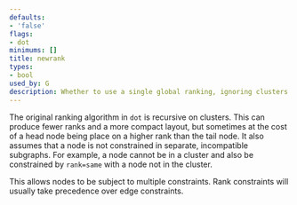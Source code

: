 ```yaml
---
defaults:
- 'false'
flags:
- dot
minimums: []
title: newrank
types:
- bool
used_by: G
description: Whether to use a single global ranking, ignoring clusters
---
```


The original ranking algorithm in `dot` is recursive on clusters. This can
produce fewer ranks and a more compact layout, but sometimes at the cost of a
head node being place on a higher rank than the tail node. It also assumes
that a node is not constrained in separate, incompatible subgraphs. For
example, a node cannot be in a cluster and also be constrained by `rank=same`
with a node not in the cluster.

This allows nodes to be subject to multiple constraints. Rank
constraints will usually take precedence over edge constraints.
